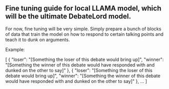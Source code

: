 ## Fine tuning guide for local LLAMA model, which will be the ultimate DebateLord model.
For now, fine tuning will be very simple. Simply prepare a bunch of blocks of data that train the model on how to respond to certain talking points and teach it to dunk on arguments.

Example:

[
    {
        "loser": "[Something the loser of this debate would bring up]",
        "winner": "[Something the winner of this debate would have responded with and dunked on the other to say]"
    },
    {
        "loser": "[Something the loser of this debate would bring up]",
        "winner": "[Something the winner of this debate would have responded with and dunked on the other to say]"
    },
    ...
]